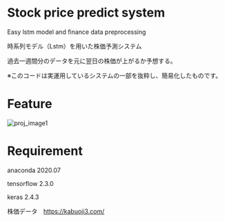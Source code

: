 # Stock price predict system
Easy lstm model and finance data preprocessing

時系列モデル（Lstm）を用いた株価予測システム

過去一週間分のデータを元に翌日の株価が上がるか予想する。

※このコードは実運用しているシステムの一部を抜粋し、簡易化したものです。

# Feature

![proj_image1](https://user-images.githubusercontent.com/71445023/93541461-7a8f3080-f991-11ea-95da-0b4359411343.jpg)

# Requirement

anaconda    2020.07

tensorflow  2.3.0

keras       2.4.3

株価データ　https://kabuoji3.com/
